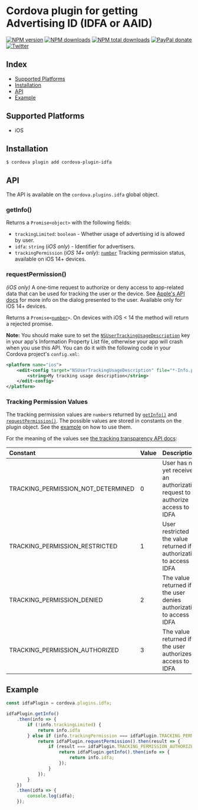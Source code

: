 # Cordova plugin for getting Advertising ID (IDFA or AAID)

[![NPM version][npm-version]][npm-url] [![NPM downloads][npm-downloads]][npm-url] [![NPM total downloads][npm-total-downloads]][npm-url] [![PayPal donate](https://img.shields.io/badge/paypal-donate-ff69b4?logo=paypal)][donate-url] [![Twitter][twitter-follow]][twitter-url]

## Index

<!-- MarkdownTOC levels="2" autolink="true" -->

- [Supported Platforms](#supported-platforms)
- [Installation](#installation)
- [API](#api)
- [Example](#example)

<!-- /MarkdownTOC -->

## Supported Platforms

- iOS

## Installation

    $ cordova plugin add cordova-plugin-idfa

## API

The API is available on the `cordova.plugins.idfa` global object.

### getInfo()

Returns a `Promise<object>` with the following fields:

- `trackingLimited`: `boolean` - Whether usage of advertising id is allowed by user.
- `idfa`: `string` (_iOS only_) - Identifier for advertisers.
- `trackingPermission` (_iOS 14+ only_): [`number`](#tracking-permission-values)
   Tracking permission status, available on iOS 14+ devices.

### requestPermission()

_(iOS only)_ A one-time request to authorize or deny access to app-related data that can be used for
tracking the user or the device. See [Apple's API docs](https://developer.apple.com/documentation/apptrackingtransparency/attrackingmanager/3547037-requesttrackingauthorization)
for more info on the dialog presented to the user. Available only for iOS 14+ devices.

Returns a `Promise<`[`number`](#tracking-permission-values)`>`. On devices
with iOS < 14 the method will return a rejected promise.

**Note:** You should make sure to set the
[`NSUserTrackingUsageDescription`](https://developer.apple.com/documentation/bundleresources/information_property_list/nsusertrackingusagedescription) key in your app's
Information Property List file, otherwise your app will crash when you use this API.
You can do it with the following code in your Cordova project's `config.xml`:
```xml
<platform name="ios">
    <edit-config target="NSUserTrackingUsageDescription" file="*-Info.plist" mode="merge">
        <string>My tracking usage description</string>
    </edit-config>
</platform>
```

### Tracking Permission Values

The tracking permission values are `number`s returned by [`getInfo()`](#getinfo)
and [`requestPermission()`](#requestPermission). The possible values are stored in constants on the
plugin object. See the [example](#example) on how to use them.

For the meaning of the values see [the tracking transparency API docs](https://developer.apple.com/documentation/apptrackingtransparency/attrackingmanagerauthorizationstatus):

| Constant                           | Value | Description                                                                                               |
| :--------------------------------- | :---- | :-------------------------------------------------------------------------------------------------------- |
| TRACKING_PERMISSION_NOT_DETERMINED | 0     | User has not yet received an authorization request to authorize access to IDFA |
| TRACKING_PERMISSION_RESTRICTED     | 1     | User restricted the value returned if authorization to access IDFA |
| TRACKING_PERMISSION_DENIED         | 2     | The value returned if the user denies authorization to access IDFA |
| TRACKING_PERMISSION_AUTHORIZED     | 3     | The value returned if the user authorizes access to IDFA |

## Example

```js
const idfaPlugin = cordova.plugins.idfa;

idfaPlugin.getInfo()
    .then(info => {
        if (!info.trackingLimited) {
            return info.idfa
        } else if (info.trackingPermission === idfaPlugin.TRACKING_PERMISSION_NOT_DETERMINED) {
            return idfaPlugin.requestPermission().then(result => {
                if (result === idfaPlugin.TRACKING_PERMISSION_AUTHORIZED) {
                    return idfaPlugin.getInfo().then(info => {
                        return info.idfa;
                    });
                }
            });
        }
    })
    .then(idfa => {
        console.log(idfa);
    });
```

[npm-url]: https://www.npmjs.com/package/cordova-plugin-idfa
[npm-version]: https://img.shields.io/npm/v/cordova-plugin-idfa.svg
[npm-downloads]: https://img.shields.io/npm/dm/cordova-plugin-idfa.svg
[npm-total-downloads]: https://img.shields.io/npm/dt/cordova-plugin-idfa.svg?label=total+downloads
[twitter-url]: https://twitter.com/chemerisuk
[twitter-follow]: https://img.shields.io/twitter/follow/chemerisuk.svg?style=social&label=Follow%20me
[donate-url]: https://www.paypal.com/cgi-bin/webscr?cmd=_s-xclick&hosted_button_id=E62XVSR3XUGDE&source=url
